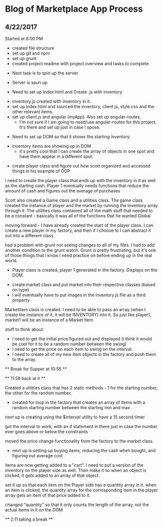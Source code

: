 # Blog of Marketplace App Process

## 4/22/2017

Started at 8:00 PM

* created file structure
* set up git and npm
* set up grunt
* created project readme with project overview and tasks to complete

- Next task is to spin up the server
* Server is spun up

- Need to set up Index.html and Create .js with inventory
* inventory.js created with inventory in it.
* set up index.html and sourced the inventory, client js, style.css and the other relevant items.
* set up client.js and angular (myApp).  Also set up angular-routes.
  * I'm not sure if I am going to need/use angular-routes for this project.  It's
    there and set up just in case I spose.

- Need to set up DOM so that it shows the starting inventory
* inventory items are showing up in DOM
  * it's pretty cool that I can create the array of objects in one spot and have them appear in a different spot.

- create player class and figure out how scott organized and accessed things in his example of OOP

I need to create the player class that ends up with the inventory in it as well as
the starting cash.  Player 1 eventually needs functions that reduce the amount of cash and
figures out the average of purchases

Scott also created a Game class and a utilities class.  The game class created the instance of player
and the market by running the inventory array through it.  The utilities class contained all of the
math stuff that needed to be a constant - basically it was all of the functions that he wanted Global

moving forward - I have already created the start of the player class.  I can create a new player in
my factory, and then if I choose to I can abstract it out into a different class.

had a problem with grunt not seeing changes to all of my files.  I had to add another condition to
the grunt watch.  Grunt is pretty frustrating, but it's one of those things that I know I need
practice on before ending up in the real world.

* Player class is created, player 1 generated in the factory.  Displays on the DOM.

- create market class and put market into their respective classes (based on type)
- I will eventually have to put images in the inventory.js file as a third property

MarketItem class is created.  I need to be able to pass an array (when I create the instance of it,
  it will be INVENTORY) into it.  So just like player1, market1 will be an instance of a Market Item.

stuff to think about:
- I need to get the initial price figured out and displayed (i think it would be cool for it to be
  a random number between the swing)
- I need to get the price on each item to swing on the interval.
- I need to create all of my new item objects in the factory and push them to the array.

** Break for Supper at 10:55 **

** 11:58 back at it **

Created a utilities class that has 2 static methods - 1 for the starting number, the other for the random number.

* created for loop in the factory that creates an array of items with a random starting number between the starting min and max

next up is creating using the $interval utility to have a 15 second timer

got the interval to work, with an if statement in there just in case the number ever goes above or below the constraints

moved the price change functionality from the factory to the market class.

- next up is setting up buying items, reducing the cash when bought, and figuring out average cost

items are now getting added to a "cart".  I need to put a version of the inventory on the player side as well.
Then make it so when an object is clicked, it gets added to an array of that object.

set it up so that each item on the Player side has a quantity array in it.  when
an item is clicked, the quantity array for the corresponding item in the player array
gets an item of that price added to it.  

changed "quantity" so that it only counts the length of the array, not the actual items in it on the DOM

** 2:11 taking a break **
